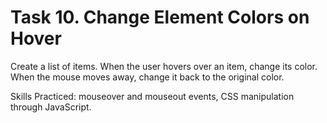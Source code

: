 # Task 10. Change Element Colors on Hover

Create a list of items. When the user hovers over an item, change its color. When the mouse moves away, change it back to the original color.

Skills Practiced: mouseover and mouseout events, CSS manipulation through JavaScript.
